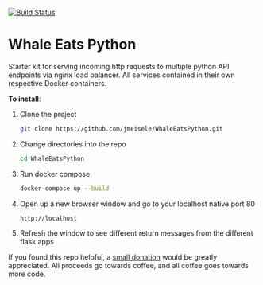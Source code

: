 [![Build Status](https://travis-ci.com/jmeisele/WhaleEatsPython.svg?branch=master)](https://travis-ci.com/jmeisele/WhaleEatsPython)

# Whale Eats Python
Starter kit for serving incoming http requests to multiple python API endpoints via nginx load balancer. All services contained in their own respective Docker containers.

__To install__:

1. Clone the project
    ```bash
    git clone https://github.com/jmeisele/WhaleEatsPython.git
    ```
2. Change directories into the repo
    ```bash
    cd WhaleEatsPython
    ```
3. Run docker compose
    ```bash
    docker-compose up --build
    ```
4. Open up a new browser window and go to your localhost native port 80
    ```bash
    http://localhost
    ```
5. Refresh the window to see different return messages from the different flask apps

If you found this repo helpful, a [small donation](https://www.buymeacoffee.com/VlduzAG) would be greatly appreciated. 
All proceeds go towards coffee, and all coffee goes towards more code.
